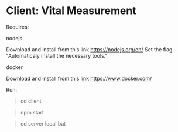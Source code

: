 # Client: Vital Measurement


Requires:

nodejs

Download and install from this link https://nodejs.org/en/ 
Set the flag "Automaticaly install the necessary tools."

docker

Download and install from this link https://www.docker.com/

Run:

> cd client

> npm start

> cd server local.bat